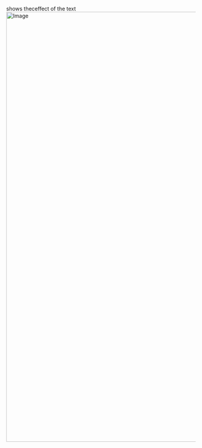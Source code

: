 shows theceffect of the text
<img width="1144" alt="Image" src="https://github.com/user-attachments/assets/193ea827-da3e-4e19-a993-7c8249a46b9b" />
